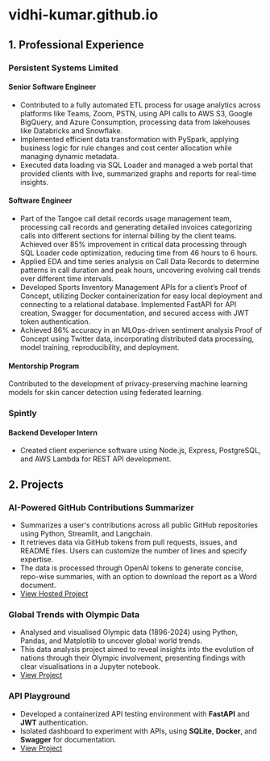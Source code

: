 # vidhi-kumar.github.io
## 1. Professional Experience

### Persistent Systems Limited
#### Senior Software Engineer
  - Contributed to a fully automated ETL process for usage analytics across platforms like Teams, Zoom, PSTN, using API calls to AWS S3, Google BigQuery, and Azure Consumption, processing data from lakehouses like Databricks and Snowflake. 
  - Implemented efficient data transformation with PySpark, applying business logic for rule changes and cost center allocation while managing dynamic metadata.
  - Executed data loading via SQL Loader and managed a web portal that provided clients with live, summarized graphs and reports for real-time insights.

#### Software Engineer
  - Part of the Tangoe call detail records usage management team, processing call records and generating detailed invoices categorizing calls into different sections for internal billing by the client teams. Achieved over 85% improvement in critical data processing through SQL Loader code optimization, reducing time from 46 hours to 6 hours.  
  - Applied EDA and time series analysis on Call Data Records to determine patterns in call duration and peak hours, uncovering evolving call trends over different time intervals.
  - Developed Sports Inventory Management APIs for a client’s Proof of Concept, utilizing Docker containerization for easy local deployment and connecting to a relational database. Implemented FastAPI for API creation, Swagger for documentation, and secured access with JWT token authentication.
  - Achieved 86% accuracy in an MLOps-driven sentiment analysis Proof of Concept using Twitter data, incorporating distributed data processing, model training, reproducibility, and deployment.

#### Mentorship Program  
  Contributed to the development of privacy-preserving machine learning models for skin cancer detection using federated learning.

### Spintly
#### Backend Developer Intern
  - Created client experience software using Node.js, Express, PostgreSQL, and AWS Lambda for REST API development.

## 2. Projects

### AI-Powered GitHub Contributions Summarizer
- Summarizes a user's contributions across all public GitHub repositories using Python, Streamlit, and Langchain. 
- It retrieves data via GitHub tokens from pull requests, issues, and README files. Users can customize the number of lines and specify expertise. 
- The data is processed through OpenAI tokens to generate concise, repo-wise summaries, with an option to download the report as a Word document.
- [View Hosted Project](https://gitcontributions.streamlit.app/)

### Global Trends with Olympic Data
- Analysed and visualised Olympic data (1896-2024) using Python, Pandas, and Matplotlib to uncover global world trends. 
- This data analysis project aimed to reveal insights into the evolution of nations through their Olympic involvement, presenting findings with clear visualisations in a Jupyter notebook.
- [View Project](https://github.com/vidhi-kumar/olympic-insights/blob/main/olympics-analysis.ipynb)

### API Playground
- Developed a containerized API testing environment with **FastAPI** and **JWT** authentication.
- Isolated dashboard to experiment with APIs, using **SQLite**, **Docker**, and **Swagger** for documentation.
- [View Project](https://github.com/vidhi-kumar/playgroundAPI)
